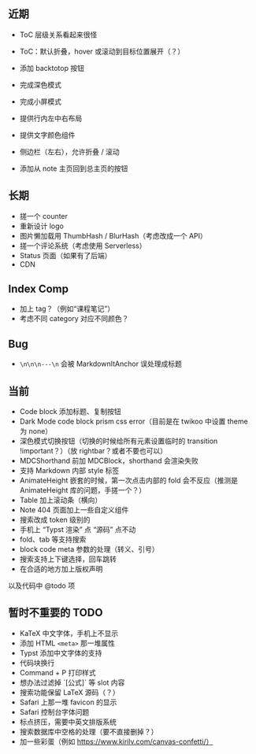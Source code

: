 ## 近期

 - ToC 层级关系看起来很怪
 - ToC：默认折叠，hover 或滚动到目标位置展开（？）

 - 添加 backtotop 按钮
 - 完成深色模式
 - 完成小屏模式
 - 提供行内左中右布局
 - 提供文字颜色组件
 - 侧边栏（左右），允许折叠 / 滚动
 - 添加从 note 主页回到总主页的按钮

## 长期

 - 搓一个 counter
 - 重新设计 logo
 - 图片懒加载用 ThumbHash / BlurHash（考虑改成一个 API）
 - 搓一个评论系统（考虑使用 Serverless）
 - Status 页面（如果有了后端）
 - CDN

## Index Comp

 - 加上 tag？（例如“课程笔记”）
 - 考虑不同 category 对应不同颜色？

## Bug

 - `\n\n\n---\n` 会被 MarkdownItAnchor 误处理成标题

## 当前

 - Code block 添加标题、复制按钮
 - Dark Mode code block prism css error（目前是在 twikoo 中设置 theme 为 none）
 - 深色模式切换按钮（切换的时候给所有元素设置临时的 transition !important？）（放 rightbar？或者不要也可以）
 - MDCShorthand 前加 MDCBlock，shorthand 会渲染失败
 - 支持 Markdown 内部 style 标签
 - AnimateHeight 嵌套的时候，第一次点击内部的 fold 会不反应（推测是 AnimateHeight 库的问题，手搓一个？）
 - Table 加上滚动条（横向）
 - Note 404 页面加上一些自定义组件
 - 搜索改成 token 级别的
 - 手机上 “Typst 渲染” 点 “源码” 点不动
 - fold、tab 等支持搜索
 - block code meta 参数的处理（转义、引号）
 - 搜索支持上下键选择，回车跳转
 - 在合适的地方加上版权声明

以及代码中 @todo 项

## 暂时不重要的 TODO

 - KaTeX 中文字体，手机上不显示
 - 添加 HTML `<meta>` 那一堆属性 
 - Typst 添加中文字体的支持
 - 代码块换行
 - Command + P 打印样式
 - 想办法过滤掉 \`[公式]\` 等 slot 内容
 - 搜索功能保留 LaTeX 源码（？）
 - Safari 上那一堆 favicon 的显示
 - Safari 控制台字体问题
 - 标点挤压，需要中英文排版系统
 - 搜索数据库中空格的处理（要不直接删掉？）
 - 加一些彩蛋（例如 https://www.kirilv.com/canvas-confetti/）
